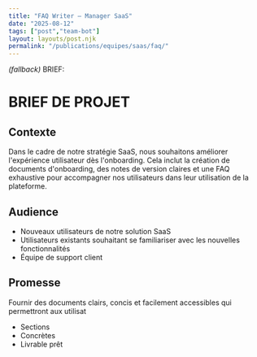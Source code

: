 ```yaml
---
title: "FAQ Writer — Manager SaaS"
date: "2025-08-12"
tags: ["post","team-bot"]
layout: layouts/post.njk
permalink: "/publications/equipes/saas/faq/"
---
```

*(fallback)* BRIEF:
# BRIEF DE PROJET

## Contexte
Dans le cadre de notre stratégie SaaS, nous souhaitons améliorer l'expérience utilisateur dès l'onboarding. Cela inclut la création de documents d'onboarding, des notes de version claires et une FAQ exhaustive pour accompagner nos utilisateurs dans leur utilisation de la plateforme.

## Audience
- Nouveaux utilisateurs de notre solution SaaS
- Utilisateurs existants souhaitant se familiariser avec les nouvelles fonctionnalités
- Équipe de support client

## Promesse
Fournir des documents clairs, concis et facilement accessibles qui permettront aux utilisat

- Sections
- Concrètes
- Livrable prêt
